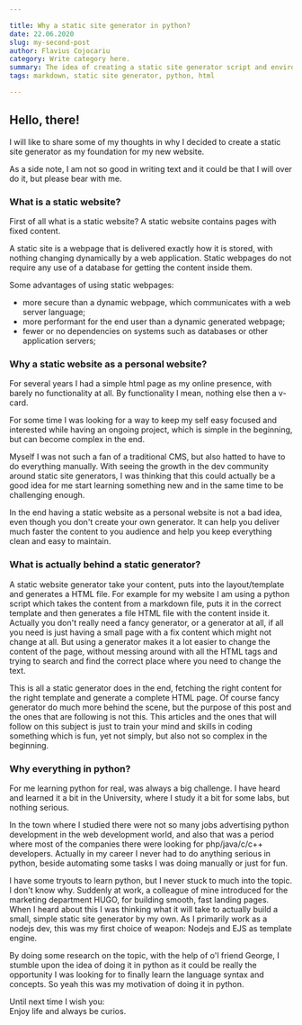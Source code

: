```yaml
---

title: Why a static site generator in python?
date: 22.06.2020
slug: my-second-post
author: Flavius Cojocariu
category: Write category here.
summary: The idea of creating a static site generator script and environment. Why python?
tags: markdown, static site generator, python, html

---
```


## Hello, there!

I will like to share some of my thoughts in why I decided to create a static site generator as my foundation for my new website. 

As a side note, I am not so good in writing text and it could be that I will over do it, but please bear with me.

### What is a static website?

First of all what is a static website? A static website contains pages with fixed content. 

A static site is a webpage that is delivered exactly how it is stored, with nothing changing dynamically by a web application. Static webpages do not require any use of a database for getting the content inside them.

Some advantages of using static webpages:
  * more secure than a dynamic webpage, which communicates with a web server language;
  * more performant for the end user than a dynamic generated webpage;
  * fewer or no dependencies on systems such as databases or other application servers;


### Why a static website as a personal website?

For several years I had a simple html page as my online presence, with barely no functionality at all. By functionality I mean, nothing else then a v-card. 

For some time I was looking for a way to keep my self easy focused and interested while having an ongoing project, which is simple in the beginning, but can become complex in the end.

Myself I was not such a fan of a traditional CMS, but also hatted to have to do everything manually. With seeing the growth in the dev community around static site generators, I was thinking that this could actually be a good idea for me start learning something new and in the same time to be challenging enough.

In the end having a static website as a personal website is not a bad idea, even though you don't create your own generator. It can help you deliver much faster the content to you audience and help you keep everything clean and easy to maintain.

### What is actually behind a static generator?

A static website generator take your content, puts into the layout/template and generates a HTML file. For example for my website I am using a python script which takes the content from a markdown file, puts it in the correct template and then generates a file HTML file with the content inside it. Actually you don't really need a fancy generator, or a generator at all, if all you need is just having a small page with a fix content which might not change at all. But using a generator makes it a lot easier to change the content of the page, without messing around with all the HTML tags and trying to search and find the correct place where you need to change the text.

This is all a static generator does in the end, fetching the right content for the right template and generate a complete HTML page. Of course fancy generator do much more behind the scene, but the purpose of this post and the ones that are following is not this. This articles and the ones that will follow on this subject is just to train your mind and skills in coding something which is fun, yet not simply, but also not so complex in the beginning.

### Why everything in python?

For me learning python for real, was always a big challenge. I have heard and learned it a bit in the University, where I study it a bit for some labs, but nothing serious. 

In the town where I studied there were not so many jobs advertising python development in the web development world, and also that was a period where most of the companies there were looking for php/java/c/c++ developers. Actually in my career I never had to do anything serious in python, beside automating some tasks I was doing manually or just for fun. 

I have some tryouts to learn python, but I never stuck to much into the topic. I don't know why. Suddenly at work, a colleague of mine introduced for the marketing department HUGO, for building smooth, fast landing pages. When I heard about this I was thinking what it will take to actually build a small, simple static site generator by my own. As I primarily work as a nodejs dev, this was my first choice of weapon: Nodejs and EJS as template engine. 

By doing some research on the topic, with the help of o'l friend George, I stumble upon the idea of doing it in python as it could be really the opportunity I was looking for to finally learn the language syntax and concepts. So yeah this was my motivation of doing it in python.


Until next time I wish you: <br>
Enjoy life and always be curios.
